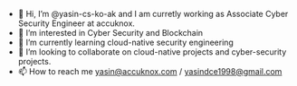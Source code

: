 - 👋 Hi, I’m @yasin-cs-ko-ak and I am curretly working as Associate Cyber Security Engineer at accuknox.
- 👀 I’m interested in Cyber Security and Blockchain
- 🌱 I’m currently learning cloud-native security engineering
- 💞️ I’m looking to collaborate on cloud-native projects and cyber-security projects.
- 📫 How to reach me yasin@accuknox.com / yasindce1998@gmail.com

<!---
yasin-cs-ko-ak/yasin-cs-ko-ak is a ✨ special ✨ repository because its `README.md` (this file) appears on your GitHub profile.
You can click the Preview link to take a look at your changes.
--->
